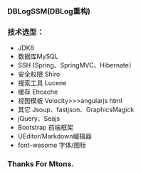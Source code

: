 ﻿### DBLogSSM(DBLog重构)

### 技术选型：

* JDK8
* 数据库MySQL
* SSH (Spring、SpringMVC、Hibernate）
* 安全权限 Shiro
* 搜索工具 Lucene
* 缓存 Ehcache
* 视图模板 Velocity>>>angularjs html
* 其它 Jsoup、fastjson、GraphicsMagick
* jQuery、Seajs
* Bootstrap 前端框架
* UEditor/Markdown编辑器
* font-wesome 字体/图标

### Thanks For Mtons.

